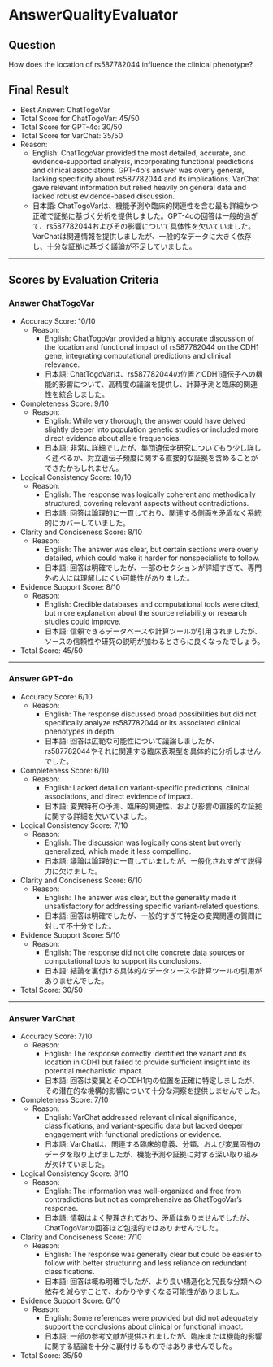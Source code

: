 # AnswerQualityEvaluator

## Question

How does the location of rs587782044 influence the clinical phenotype?

## Final Result

- Best Answer: ChatTogoVar
- Total Score for ChatTogoVar: 45/50
- Total Score for GPT-4o: 30/50
- Total Score for VarChat: 35/50
- Reason:
  - English: ChatTogoVar provided the most detailed, accurate, and evidence-supported analysis, incorporating functional predictions and clinical associations. GPT-4o's answer was overly general, lacking specificity about rs587782044 and its implications. VarChat gave relevant information but relied heavily on general data and lacked robust evidence-based discussion.
  - 日本語: ChatTogoVarは、機能予測や臨床的関連性を含む最も詳細かつ正確で証拠に基づく分析を提供しました。GPT-4oの回答は一般的過ぎて、rs587782044およびその影響について具体性を欠いていました。VarChatは関連情報を提供しましたが、一般的なデータに大きく依存し、十分な証拠に基づく議論が不足していました。

---

## Scores by Evaluation Criteria

### Answer ChatTogoVar
- Accuracy Score: 10/10
  - Reason: 
    - English: ChatTogoVar provided a highly accurate discussion of the location and functional impact of rs587782044 on the CDH1 gene, integrating computational predictions and clinical relevance.
    - 日本語: ChatTogoVarは、rs587782044の位置とCDH1遺伝子への機能的影響について、高精度の議論を提供し、計算予測と臨床的関連性を統合しました。
- Completeness Score: 9/10
  - Reason: 
    - English: While very thorough, the answer could have delved slightly deeper into population genetic studies or included more direct evidence about allele frequencies.
    - 日本語: 非常に詳細でしたが、集団遺伝学研究についてもう少し詳しく述べるか、対立遺伝子頻度に関する直接的な証拠を含めることができたかもしれません。
- Logical Consistency Score: 10/10
  - Reason: 
    - English: The response was logically coherent and methodically structured, covering relevant aspects without contradictions.
    - 日本語: 回答は論理的に一貫しており、関連する側面を矛盾なく系統的にカバーしていました。
- Clarity and Conciseness Score: 8/10
  - Reason: 
    - English: The answer was clear, but certain sections were overly detailed, which could make it harder for nonspecialists to follow.
    - 日本語: 回答は明確でしたが、一部のセクションが詳細すぎて、専門外の人には理解しにくい可能性がありました。
- Evidence Support Score: 8/10
  - Reason: 
    - English: Credible databases and computational tools were cited, but more explanation about the source reliability or research studies could improve.
    - 日本語: 信頼できるデータベースや計算ツールが引用されましたが、ソースの信頼性や研究の説明が加わるとさらに良くなったでしょう。
- Total Score: 45/50

---

### Answer GPT-4o
- Accuracy Score: 6/10
  - Reason: 
    - English: The response discussed broad possibilities but did not specifically analyze rs587782044 or its associated clinical phenotypes in depth.
    - 日本語: 回答は広範な可能性について議論しましたが、rs587782044やそれに関連する臨床表現型を具体的に分析しませんでした。
- Completeness Score: 6/10
  - Reason: 
    - English: Lacked detail on variant-specific predictions, clinical associations, and direct evidence of impact.
    - 日本語: 変異特有の予測、臨床的関連性、および影響の直接的な証拠に関する詳細を欠いていました。
- Logical Consistency Score: 7/10
  - Reason: 
    - English: The discussion was logically consistent but overly generalized, which made it less compelling.
    - 日本語: 議論は論理的に一貫していましたが、一般化されすぎて説得力に欠けました。
- Clarity and Conciseness Score: 6/10
  - Reason: 
    - English: The answer was clear, but the generality made it unsatisfactory for addressing specific variant-related questions.
    - 日本語: 回答は明確でしたが、一般的すぎて特定の変異関連の質問に対して不十分でした。
- Evidence Support Score: 5/10
  - Reason: 
    - English: The response did not cite concrete data sources or computational tools to support its conclusions.
    - 日本語: 結論を裏付ける具体的なデータソースや計算ツールの引用がありませんでした。
- Total Score: 30/50

---

### Answer VarChat
- Accuracy Score: 7/10
  - Reason: 
    - English: The response correctly identified the variant and its location in CDH1 but failed to provide sufficient insight into its potential mechanistic impact.
    - 日本語: 回答は変異とそのCDH1内の位置を正確に特定しましたが、その潜在的な機構的影響について十分な洞察を提供しませんでした。
- Completeness Score: 7/10
  - Reason: 
    - English: VarChat addressed relevant clinical significance, classifications, and variant-specific data but lacked deeper engagement with functional predictions or evidence.
    - 日本語: VarChatは、関連する臨床的意義、分類、および変異固有のデータを取り上げましたが、機能予測や証拠に対する深い取り組みが欠けていました。
- Logical Consistency Score: 8/10
  - Reason: 
    - English: The information was well-organized and free from contradictions but not as comprehensive as ChatTogoVar’s response.
    - 日本語: 情報はよく整理されており、矛盾はありませんでしたが、ChatTogoVarの回答ほど包括的ではありませんでした。
- Clarity and Conciseness Score: 7/10
  - Reason: 
    - English: The response was generally clear but could be easier to follow with better structuring and less reliance on redundant classifications.
    - 日本語: 回答は概ね明確でしたが、より良い構造化と冗長な分類への依存を減らすことで、わかりやすくなる可能性がありました。
- Evidence Support Score: 6/10
  - Reason: 
    - English: Some references were provided but did not adequately support the conclusions about clinical or functional impact.
    - 日本語: 一部の参考文献が提供されましたが、臨床または機能的影響に関する結論を十分に裏付けるものではありませんでした。
- Total Score: 35/50